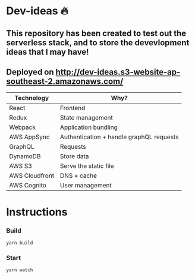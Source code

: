 # Dev-ideas :fire:

## This repository has been created to test out the serverless stack, and to store the devevlopment ideas that I may have!

## Deployed on http://dev-ideas.s3-website-ap-southeast-2.amazonaws.com/

| Technology     | Why?                                     |
| -------------- | ---------------------------------------- |
| React          | Frontend                                 |
| Redux          | State management                         |
| Webpack        | Application bundling                     |
| AWS AppSync    | Authentication + handle graphQL requests |
| GraphQL        | Requests                                 |
| DynamoDB       | Store data                               |
| AWS S3         | Serve the static file                    |
| AWS Cloudfront | DNS + cache                              |
| AWS Cognito    | User management                          |

# Instructions

### Build

    yarn build

### Start

    yarn watch
